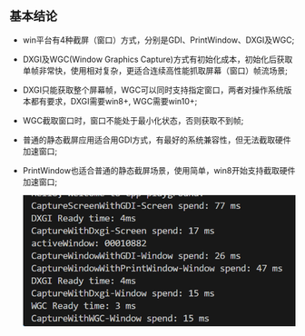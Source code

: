 ## 基本结论
- win平台有4种截屏（窗口）方式，分别是GDI、PrintWindow、DXGI及WGC;
- DXGI及WGC(Window Graphics Capture)方式有初始化成本，初始化后获取单帧非常快，使用相对复杂，更适合连续高性能抓取屏幕（窗口）帧流场景;
- DXGI只能获取整个屏幕帧，WGC可以同时支持指定窗口，两者对操作系统版本都有要求，DXGI需要win8+, WGC需要win10+;
- WGC截取窗口时，窗口不能处于最小化状态，否则获取不到帧;
- 普通的静态截屏应用适合用GDI方式，有最好的系统兼容性，但无法截取硬件加速窗口;
- PrintWindow也适合普通的静态截屏场景，使用简单，win8开始支持截取硬件加速窗口;

  ![bench](./bench.png)